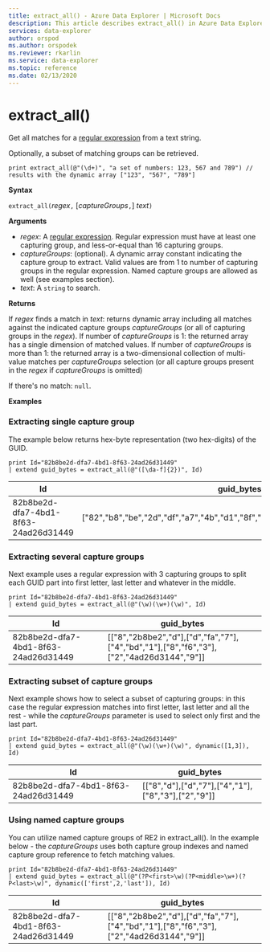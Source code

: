 ```yaml
---
title: extract_all() - Azure Data Explorer | Microsoft Docs
description: This article describes extract_all() in Azure Data Explorer.
services: data-explorer
author: orspod
ms.author: orspodek
ms.reviewer: rkarlin
ms.service: data-explorer
ms.topic: reference
ms.date: 02/13/2020
---
```

# extract_all()

Get all matches for a [regular expression](./re2.md) from a text string.

Optionally, a subset of matching groups can be retrieved.

```kusto
print extract_all(@"(\d+)", "a set of numbers: 123, 567 and 789") // results with the dynamic array ["123", "567", "789"]
```

**Syntax**

`extract_all(`*regex*`,` [*captureGroups*`,`] *text*`)`

**Arguments**

* *regex*: A [regular expression](./re2.md). Regular 
expression must have at least one capturing group, and less-or-equal than 16 capturing groups.
* *captureGroups*: (optional). A dynamic array constant indicating the capture group to extract. Valid 
values are from 1 to number of capturing groups in the regular expression. Named capture groups are allowed as
well (see examples section).
* *text*: A `string` to search.

**Returns**

If *regex* finds a match in *text*: 
returns dynamic array including all matches against the indicated capture groups *captureGroups* (or all of capturing groups in the *regex*).
If number of *captureGroups* is 1: the returned array has a single dimension of matched values.
If number of *captureGroups* is more than 1: the returned array is a two-dimensional collection of multi-value matches per *captureGroups* selection (or all capture groups present in the *regex* if *captureGroups* is omitted) 

If there's no match: `null`. 

**Examples**

### Extracting single capture group
The example below returns hex-byte representation (two hex-digits) of the GUID.

```kusto
print Id="82b8be2d-dfa7-4bd1-8f63-24ad26d31449"
| extend guid_bytes = extract_all(@"([\da-f]{2})", Id) 
```

|Id|guid_bytes|
|---|---|
|82b8be2d-dfa7-4bd1-8f63-24ad26d31449|["82","b8","be","2d","df","a7","4b","d1","8f","63","24","ad","26","d3","14","49"]|

### Extracting several capture groups 
Next example uses a regular expression with 3 capturing groups to split each GUID part into first letter, last letter and whatever in the middle.

```kusto
print Id="82b8be2d-dfa7-4bd1-8f63-24ad26d31449"
| extend guid_bytes = extract_all(@"(\w)(\w+)(\w)", Id) 
```

|Id|guid_bytes|
|---|---|
|82b8be2d-dfa7-4bd1-8f63-24ad26d31449|[["8","2b8be2","d"],["d","fa","7"],["4","bd","1"],["8","f6","3"],["2","4ad26d3144","9"]]|

### Extracting subset of capture groups

Next example shows how to select a subset of capturing groups: in this case the regular expression 
matches into first letter, last letter and all the rest - while the *captureGroups* parameter is used to select only first and the last part. 

```kusto
print Id="82b8be2d-dfa7-4bd1-8f63-24ad26d31449"
| extend guid_bytes = extract_all(@"(\w)(\w+)(\w)", dynamic([1,3]), Id) 
```

|Id|guid_bytes|
|---|---|
|82b8be2d-dfa7-4bd1-8f63-24ad26d31449|[["8","d"],["d","7"],["4","1"],["8","3"],["2","9"]]|


### Using named capture groups

You can utilize named capture groups of RE2 in extract_all(). 
In the example below - the *captureGroups* uses both capture group indexes and named capture group reference to fetch matching values.

```kusto
print Id="82b8be2d-dfa7-4bd1-8f63-24ad26d31449"
| extend guid_bytes = extract_all(@"(?P<first>\w)(?P<middle>\w+)(?P<last>\w)", dynamic(['first',2,'last']), Id) 
```

|Id|guid_bytes|
|---|---|
|82b8be2d-dfa7-4bd1-8f63-24ad26d31449|[["8","2b8be2","d"],["d","fa","7"],["4","bd","1"],["8","f6","3"],["2","4ad26d3144","9"]]|
